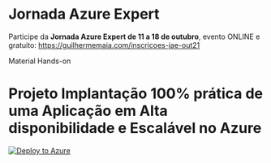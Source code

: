 # Jornada Azure Expert

Participe da **Jornada Azure Expert de 11 a 18 de outubro**, evento ONLINE e gratuito: https://guilhermemaia.com/inscricoes-jae-out21

Material Hands-on

# Projeto Implantação 100% prática de uma Aplicação em Alta disponibilidade e Escalável no Azure

[![Deploy to Azure](https://aka.ms/deploytoazurebutton)](https://portal.azure.com/#create/Microsoft.Template/uri/https%3A%2F%2Fraw.githubusercontent.com%2Fmaiaacademy%2Fjornada-azureexpert%2Fmain%2FAllFiles%2FTemplates%2Ftemplate.json)
